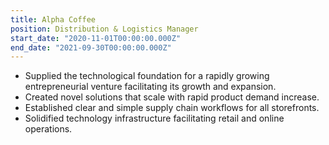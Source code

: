 ```yaml
---
title: Alpha Coffee
position: Distribution & Logistics Manager
start_date: "2020-11-01T00:00:00.000Z"
end_date: "2021-09-30T00:00:00.000Z"
---
```


- Supplied the technological foundation for a rapidly growing entrepreneurial venture facilitating its growth and expansion.
- Created novel solutions that scale with rapid product demand increase.
- Established clear and simple supply chain workflows for all storefronts.
- Solidified technology infrastructure facilitating retail and online operations.
